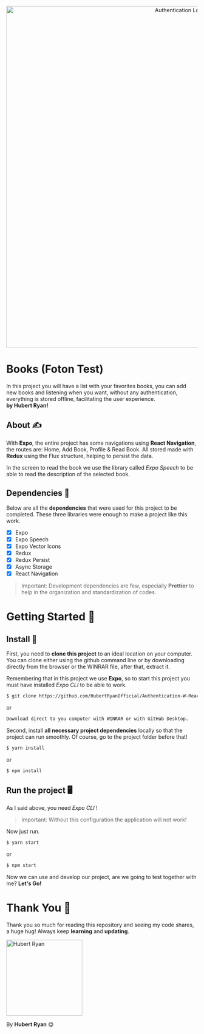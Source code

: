 <p align="center">
  <img src="https://user-images.githubusercontent.com/13947203/114562602-04ac2880-9c45-11eb-8f33-cc6637c475fb.png" width="900" title="Authentication Logo">
</p>

# Books (Foton Test)

In this project you will have a list with your favorites books, you can add new books and listening when you want, without any authentication, everything is stored offline, facilitating the user experience.<br/>**by Hubert Ryan!**

## About ✍

With **Expo**, the entire project has some navigations using **React Navigation**, the routes are: Home, Add Book, Profile & Read Book. All stored made with **Redux** using the Flux structure, helping to persist the data.

In the screen to read the book we use the library called _Expo Speech_ to be able to read the description of the selected book.

## Dependencies 🔧

Below are all the **dependencies** that were used for this project to be completed. These three libraries were enough to make a project like this work.

- [x] Expo
- [x] Expo Speech
- [x] Expo Vector Icons
- [x] Redux
- [x] Redux Persist
- [x] Async Storage
- [x] React Navigation

> Important: Development dependencies are few, especially **Prettier** to help in the organization and standardization of codes.

# Getting Started 🧨

## Install 🔌

First, you need to **clone this project** to an ideal location on your computer. You can clone either using the github command line or by downloading directly from the browser or the WINRAR file, after that, extract it.

Remembering that in this project we use **Expo**, so to start this project you must have installed _Expo CLI_ to be able to work.

```sh
$ git clone https://github.com/HubertRyanOfficial/Authentication-W-React-Js.git
```

or

```sh
Download direct to you computer with WINRAR or with GitHub Desktop.
```

Second, install **all necessary project dependencies** locally so that the project can run smoothly. Of course, go to the project folder before that!

```sh
$ yarn install
```

or

```sh
$ npm install
```

## Run the project 🖥

As I said above, you need _Expo CLI_ !

> Important: Without this configuration the application will not work!

Now just run.

```sh
$ yarn start
```

or

```sh
$ npm start
```

Now we can use and develop our project, are we going to test together with me? **Let's Go!**

# Thank You 🎉

Thank you so much for reading this repository and seeing my code shares, a huge hug!
Always keep **learning** and **updating**.

<p align="left">
  <img src="https://imgur.com/RIfwVLj.png" width="200" title="Hubert Ryan">
</p>

By **Hubert Ryan** 😋
